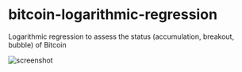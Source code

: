 # bitcoin-logarithmic-regression
Logarithmic regression to assess the status (accumulation, breakout, bubble) of Bitcoin

![screenshot](https://github.com/doeunkwon/bitcoin-logarithmic-regression/bitcoin_log_reg.png?raw=true)
